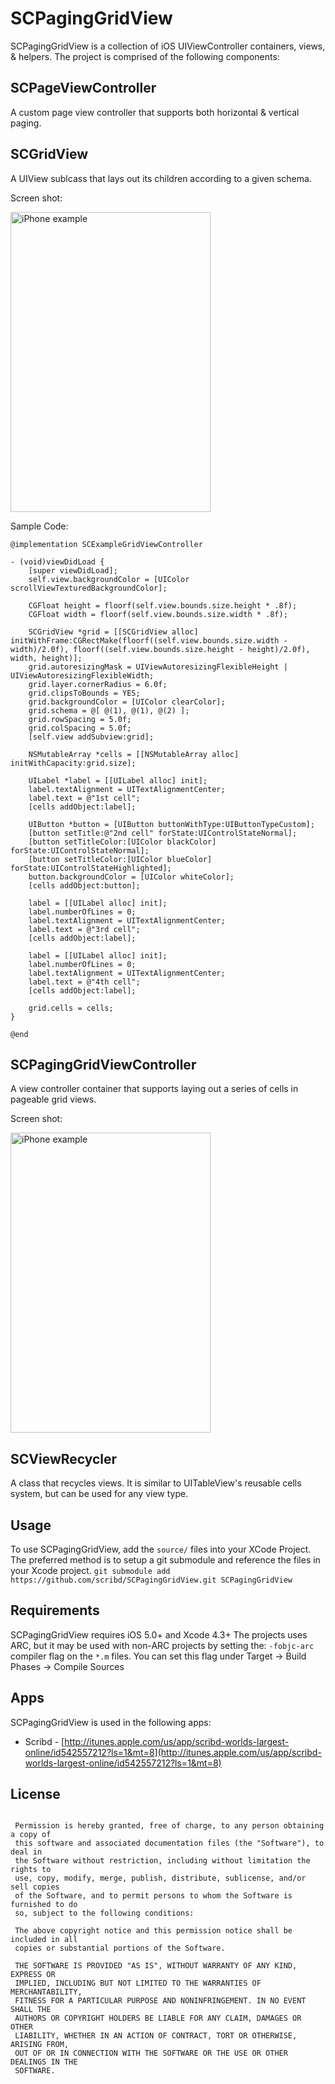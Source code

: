 SCPagingGridView
===

SCPagingGridView is a collection of iOS UIViewController containers, views, & helpers. The project is comprised of the following components:

SCPageViewController
---
A custom page view controller that supports both horizontal & vertical paging.

SCGridView
---
A UIView sublcass that lays out its children according to a given schema.

Screen shot:

<img src="http://static.scribd.com.s3.amazonaws.com/github/gridview.png" height="480" width="320" alt="iPhone example" />

Sample Code:

```
@implementation SCExampleGridViewController

- (void)viewDidLoad {
    [super viewDidLoad];
    self.view.backgroundColor = [UIColor scrollViewTexturedBackgroundColor];
    
    CGFloat height = floorf(self.view.bounds.size.height * .8f);
    CGFloat width = floorf(self.view.bounds.size.width * .8f);
    
    SCGridView *grid = [[SCGridView alloc] initWithFrame:CGRectMake(floorf((self.view.bounds.size.width - width)/2.0f), floorf((self.view.bounds.size.height - height)/2.0f), width, height)];
    grid.autoresizingMask = UIViewAutoresizingFlexibleHeight | UIViewAutoresizingFlexibleWidth;
    grid.layer.cornerRadius = 6.0f;
    grid.clipsToBounds = YES;
    grid.backgroundColor = [UIColor clearColor];
    grid.schema = @[ @(1), @(1), @(2) ];
    grid.rowSpacing = 5.0f;
    grid.colSpacing = 5.0f;
    [self.view addSubview:grid];
    
    NSMutableArray *cells = [[NSMutableArray alloc] initWithCapacity:grid.size];

    UILabel *label = [[UILabel alloc] init];
    label.textAlignment = UITextAlignmentCenter;
    label.text = @"1st cell";
    [cells addObject:label];
    
    UIButton *button = [UIButton buttonWithType:UIButtonTypeCustom];
    [button setTitle:@"2nd cell" forState:UIControlStateNormal];
    [button setTitleColor:[UIColor blackColor] forState:UIControlStateNormal];
    [button setTitleColor:[UIColor blueColor] forState:UIControlStateHighlighted];
    button.backgroundColor = [UIColor whiteColor];
    [cells addObject:button];
    
    label = [[UILabel alloc] init];
    label.numberOfLines = 0;
    label.textAlignment = UITextAlignmentCenter;
    label.text = @"3rd cell";
    [cells addObject:label];
    
    label = [[UILabel alloc] init];
    label.numberOfLines = 0;
    label.textAlignment = UITextAlignmentCenter;
    label.text = @"4th cell";
    [cells addObject:label];
    
    grid.cells = cells;
}

@end
```

SCPagingGridViewController
---
A view controller container that supports laying out a series of cells in pageable grid views.

Screen shot:

<img src="http://static.scribd.com.s3.amazonaws.com/github/paging_gridview_iphone.png" height="480" width="320" alt="iPhone example" />

SCViewRecycler
---
A class that recycles views. It is similar to UITableView's reusable cells system, but can be used for any view type.

Usage
---

To use SCPagingGridView, add the ``` source/ ``` files into your XCode Project. The preferred method is to setup a git submodule and reference the files in your Xcode project. ` git submodule add https://github.com/scribd/SCPagingGridView.git SCPagingGridView `

Requirements
---

SCPagingGridView requires iOS 5.0+ and Xcode 4.3+ The projects uses ARC, but it may be used with non-ARC projects by setting the: ` -fobjc-arc ` compiler flag on the ` *.m ` files. You can set this flag under Target -> Build Phases -> Compile Sources

Apps
---
SCPagingGridView is used in the following apps:

* Scribd - [http://itunes.apple.com/us/app/scribd-worlds-largest-online/id542557212?ls=1&mt=8](http://itunes.apple.com/us/app/scribd-worlds-largest-online/id542557212?ls=1&mt=8)

License
---

```

 Permission is hereby granted, free of charge, to any person obtaining a copy of
 this software and associated documentation files (the "Software"), to deal in
 the Software without restriction, including without limitation the rights to
 use, copy, modify, merge, publish, distribute, sublicense, and/or sell copies
 of the Software, and to permit persons to whom the Software is furnished to do
 so, subject to the following conditions:
 
 The above copyright notice and this permission notice shall be included in all
 copies or substantial portions of the Software.
 
 THE SOFTWARE IS PROVIDED "AS IS", WITHOUT WARRANTY OF ANY KIND, EXPRESS OR
 IMPLIED, INCLUDING BUT NOT LIMITED TO THE WARRANTIES OF MERCHANTABILITY,
 FITNESS FOR A PARTICULAR PURPOSE AND NONINFRINGEMENT. IN NO EVENT SHALL THE
 AUTHORS OR COPYRIGHT HOLDERS BE LIABLE FOR ANY CLAIM, DAMAGES OR OTHER
 LIABILITY, WHETHER IN AN ACTION OF CONTRACT, TORT OR OTHERWISE, ARISING FROM,
 OUT OF OR IN CONNECTION WITH THE SOFTWARE OR THE USE OR OTHER DEALINGS IN THE
 SOFTWARE.
 
 ```
